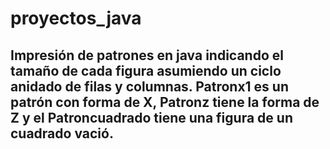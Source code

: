 # proyectos_java

## Impresión de patrones en java indicando el tamaño de cada figura asumiendo un ciclo anidado de  filas y columnas. Patronx1 es un patrón con forma de X, Patronz tiene la forma de Z y el Patroncuadrado tiene una figura de un cuadrado vació.
